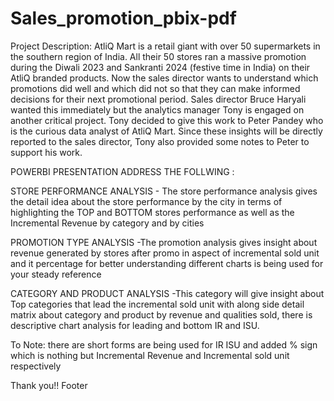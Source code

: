 # Sales_promotion_pbix-pdf
Project Description:
AtliQ Mart is a retail giant with over 50 supermarkets in the southern region of India. All their 50 stores ran a massive promotion during the Diwali 2023 and Sankranti 2024 (festive time in India) on their AtliQ branded products. Now the sales director wants to understand which promotions did well and which did not so that they can make informed decisions for their next promotional period.
Sales director Bruce Haryali wanted this immediately but the analytics manager Tony is engaged on another critical project. Tony decided to give this work to Peter Pandey who is the curious data analyst of AtliQ Mart. Since these insights will be directly reported to the sales director, Tony also provided some notes to Peter to support his work.

 POWERBI PRESENTATION ADDRESS THE FOLLWING :

STORE PERFORMANCE ANALYSIS - The store performance analysis gives the detail idea about the store performance by the city in terms of highlighting the TOP and BOTTOM  stores performance as well as the Incremental Revenue by category and by cities 

PROMOTION TYPE ANALYSIS -The promotion analysis gives insight about revenue generated by stores after promo in aspect of incremental sold unit and it percentage for better understanding different charts is being used for your steady reference  

CATEGORY AND PRODUCT ANALYSIS -This category will give insight about Top categories that lead the incremental sold unit with along side detail matrix about category and product by revenue and qualities sold, there is descriptive chart analysis for leading and bottom IR  and ISU.

To Note:	there are short forms are being used for IR ISU and added % sign which is nothing but Incremental Revenue and Incremental sold unit respectively 



Thank you!!
Footer
